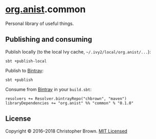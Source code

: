 # [org.anist](http://anist.org).common

Personal library of useful things.


## Publishing and consuming

Publish locally (to the local Ivy cache, `~/.ivy2/local/org.anist/...`):

    sbt +publish-local

Publish to [Bintray](https://bintray.com/):

    sbt +publish

Consume from [Bintray](https://bintray.com/) in your `build.sbt`:

    resolvers += Resolver.bintrayRepo("chbrown", "maven")
    libraryDependencies += "org.anist" %% "common" % "0.1.0"


## License

Copyright © 2016–2018 Christopher Brown.
[MIT Licensed](https://chbrown.github.io/licenses/MIT/#2016-2018)
